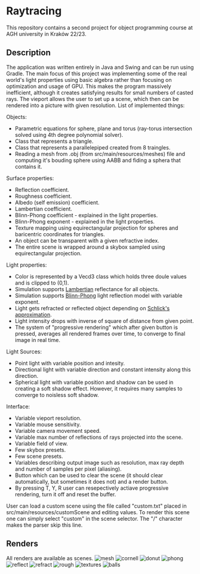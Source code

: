 # Raytracing
This repository contains a second project for object programming course at AGH university in Kraków 22/23. 
## Description
The application was written entirely in Java and Swing and can be run using Gradle. The main focus of this project was implementing some of the real world's light properties using basic algebra rather than focusing on optimization and usage of GPU. This makes the program massively inefficient, although it creates satisfying results for small numbers of casted rays. The vieport allows the user to set up a scene, which then can be rendered into a picture with given resolution. List of implemented things:

Objects:
- Parametric equations for sphere, plane and torus (ray-torus intersection solved using 4th degree polynomial solver).
- Class that represents a triangle.
- Class that represents a parallelepiped created from 8 traingles.
- Reading a mesh from .obj (from src/main/resources/meshes) file and computing it's bouding sphere using AABB and fiding a sphera that contains it.

Surface properties:
- Reflection coefficient.
- Roughness coefficient.
- Albedo (self emission) coefficient.
- Lambertian coefficient.
- Blinn-Phong coefficient - explained in the light properties.
- Blinn-Phong exponent - explained in the light properties.
- Texture mapping using equirectangular projection for spheres and baricentric coordinates for triangles.
- An object can be transparent with a given refractive index.
- The entire scene is wrapped around a skybox sampled using equirectangular projection.

Light properties:
- Color is represented by a Vecd3 class which holds three doule values and is clipped to (0,1).
- Simulation supports [Lambertian](https://en.wikipedia.org/wiki/Lambertian_reflectance) reflectance for all objects.
- Simulation supports [Blinn-Phong](https://en.wikipedia.org/wiki/Blinn%E2%80%93Phong_reflection_model) light reflection model with variable exponent.
- Light gets refracted or reflected object depending on [Schlick's approximation](https://en.wikipedia.org/wiki/Schlick%27s_approximation).
- Light intensity drops with inverse of square of distance from given point.
- The system of "progressive rendering" which after given button is pressed, averages all rendered frames over time, to converge to final image in real time.

Light Sources:
- Point light with variable position and intesity.
- Directional light with variable direction and constant intensity along this direction.
- Spherical light with variable position and shadow can be used in creating a soft shadow effect. However, it requires many samples to converge to noisless soft shadow.

Interface:
- Variable vieport resolution.
- Variable mouse sensitivity.
- Variable camera movement speed.
- Variable max number of reflections of rays projected into the scene.
- Variable field of view.
- Few skybox presets.
- Few scene presets.
- Variables describing output image such as resolution, max ray depth and number of samples per pixel (aliasing).
- Button which can be used to clear the scene (it should clear automatically, but sometimes it does not) and a render button.
- By pressing T, Y, R user can resepectively actiave progressive rendering, turn it off and reset the buffer.

User can load a custom scene using the file called "custom.txt" placed in src/main/resources/customScene and editing values. To render this scene one can simply select "custom" in the scene selector. The "/" character makes the parser skip this line.

## Renders
All renders are available as scenes.
![mesh](https://github.com/pawel002/Raytracing/blob/master/renders/mesh.png)
![cornell](https://github.com/pawel002/Raytracing/blob/master/renders/cornell.png)
![donut](https://github.com/pawel002/Raytracing/blob/master/renders/donutspace.png)
![phong](https://github.com/pawel002/Raytracing/blob/master/renders/phong.png)
![reflect](https://github.com/pawel002/Raytracing/blob/master/renders/reflect.png)
![refract](https://github.com/pawel002/Raytracing/blob/master/renders/refract.png)
![rough](https://github.com/pawel002/Raytracing/blob/master/renders/rough.png)
![textures](https://github.com/pawel002/Raytracing/blob/master/renders/textures.png)
![balls](https://github.com/pawel002/Raytracing/blob/master/renders/balls.png)
